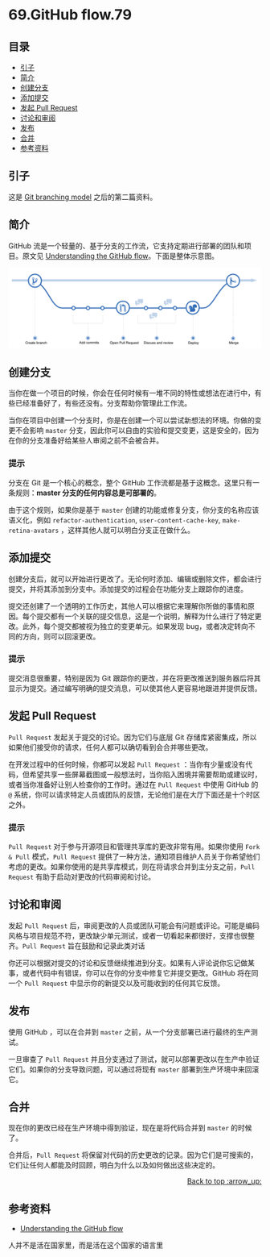 # 69.GitHub flow.79
## <a name="index"></a> 目录
- [引子](#start)
- [简介](#intro)
- [创建分支](#create)
- [添加提交](#commit)
- [发起 Pull Request](#open)
- [讨论和审阅](#review)
- [发布](#deploy)
- [合并](#merge)
- [参考资料](#reference)


## <a name="start"></a> 引子
这是 [Git branching model][url-segment-68] 之后的第二篇资料。

## <a name="intro"></a> 简介
GitHub 流是一个轻量的、基于分支的工作流，它支持定期进行部署的团队和项目。原文见 [Understanding the GitHub flow][url-article-1]。下面是整体示意图。

![69-flow][url-local-1]

## <a name="create"></a> 创建分支
当你在做一个项目的时候，你会在任何时候有一堆不同的特性或想法在进行中，有些已经准备好了，有些还没有。分支帮助你管理此工作流。

当你在项目中创建一个分支时，你是在创建一个可以尝试新想法的环境。你做的变更不会影响 `master` 分支，因此你可以自由的实验和提交变更，这是安全的，因为在你的分支准备好给某些人审阅之前不会被合并。

### 提示
分支在 Git 是一个核心的概念，整个 GitHub 工作流都是基于这概念。这里只有一条规则：**master 分支的任何内容总是可部署的**。

由于这个规则，如果你是基于 `master` 创建的功能或修复分支，你分支的名称应该语义化，例如 `refactor-authentication`, `user-content-cache-key`, `make-retina-avatars` ，这样其他人就可以明白分支正在做什么。

## <a name="commit"></a> 添加提交
创建分支后，就可以开始进行更改了。无论何时添加、编辑或删除文件，都会进行提交，并将其添加到分支中。添加提交的过程会在功能分支上跟踪你的进度。

提交还创建了一个透明的工作历史，其他人可以根据它来理解你所做的事情和原因。每个提交都有一个关联的提交信息，这是一个说明，解释为什么进行了特定更改。此外，每个提交都被视为独立的变更单元。如果发现 bug，或者决定转向不同的方向，则可以回滚更改。

### 提示
提交消息很重要，特别是因为 Git 跟踪你的更改，并在将更改推送到服务器后将其显示为提交。通过编写明确的提交消息，可以使其他人更容易地跟进并提供反馈。

## <a name="open"></a> 发起 Pull Request
`Pull Request` 发起关于提交的讨论。因为它们与底层 Git 存储库紧密集成，所以如果他们接受你的请求，任何人都可以确切看到会合并哪些更改。

在开发过程中的任何时候，你都可以发起 `Pull Request` ：当你有少量或没有代码，但希望共享一些屏幕截图或一般想法时，当你陷入困境并需要帮助或建议时，或者当你准备好让别人检查你的工作时。通过在 `Pull Request` 中使用 GitHub 的 `@` 系统，你可以请求特定人员或团队的反馈，无论他们是在大厅下面还是十个时区之外。

### 提示
`Pull Request` 对于参与开源项目和管理共享库的更改非常有用。如果你使用 `Fork & Pull` 模式，`Pull Request` 提供了一种方法，通知项目维护人员关于你希望他们考虑的更改。如果你使用的是共享库模式，则在将请求合并到主分支之前，`Pull Request` 有助于启动对更改的代码审阅和讨论。

## <a name="review"></a> 讨论和审阅
发起 `Pull Request` 后，审阅更改的人员或团队可能会有问题或评论。可能是编码风格与项目规范不符，更改缺少单元测试，或者一切看起来都很好，支撑也很整齐。`Pull Request` 旨在鼓励和记录此类对话

你还可以根据对提交的讨论和反馈继续推进到分支。如果有人评论说你忘记做某事，或者代码中有错误，你可以在你的分支中修复它并提交更改。GitHub 将在同一个 `Pull Request` 中显示你的新提交以及可能收到的任何其它反馈。

## <a name="deploy"></a> 发布
使用 GitHub ，可以在合并到 `master` 之前，从一个分支部署已进行最终的生产测试。

一旦审查了 `Pull Request` 并且分支通过了测试，就可以部署更改以在生产中验证它们。如果你的分支导致问题，可以通过将现有 `master` 部署到生产环境中来回滚它。

## <a name="merge"></a> 合并
现在你的更改已经在生产环境中得到验证，现在是将代码合并到 `master` 的时候了。

合并后，`Pull Request` 将保留对代码的历史更改的记录。因为它们是可搜索的，它们让任何人都能及时回顾，明白为什么以及如何做出这些决定的。

<div align="right"><a href="#index">Back to top :arrow_up:</a></div>


## <a name="reference"></a> 参考资料
- [Understanding the GitHub flow][url-article-1]


[url-base]:https://xxholic.github.io/segment

[url-article-1]:https://guides.github.com/introduction/flow/index.html
[url-segment-68]:https://github.com/XXHolic/segment/issues/78

[url-local-1]:../images/69/flow.png


人并不是活在国家里，而是活在这个国家的语言里